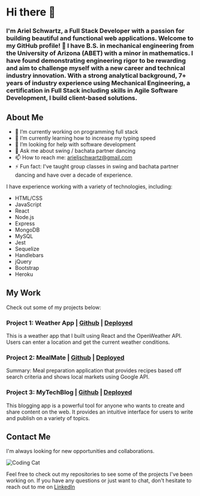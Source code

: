 # Hi there 👋

<!-- Here is some inspiration below
https://medium.com/@PeaceOfury/give-a-new-avatar-to-your-github-87d0a4276a3b -->


### I'm Ariel Schwartz, a Full Stack Developer with a passion for building beautiful and functional web applications. Welcome to my GitHub profile! 🚀 I have B.S. in mechanical engineering from the University of Arizona (ABET) with a minor in mathematics. I have found demonstrating engineering rigor to be rewarding and aim to challenge myself with a new career and technical industry innovation. With a strong analytical background,  7+ years of industry experience using Mechanical Engineering, a certification in Full Stack including skills in Agile Software Development, I build client-based solutions. <br>

 ## About Me

- 🔭 I’m currently working on programming full stack
- 🌱 I’m currently learning how to increase my typing speed
- 🤔 I’m looking for help with software development
- 💬 Ask me about swing / bachata partner dancing
- 📫 How to reach me: arieljschwartz@gmail.com
- ⚡ Fun fact: I've taught group classes in swing and bachata partner dancing and have over a decade of experience.

I have experience working with a variety of technologies, including:

- HTML/CSS
- JavaScript
- React
- Node.js
- Express
- MongoDB
- MySQL
- Jest
- Sequelize
- Handlebars
- jQuery
- Bootstrap
- Heroku

 ## My Work

Check out some of my projects below:


### Project 1: Weather App | [Github](github.com/arishorts/NoteGenius) | [Deployed](arishorts-notegenius.herokuapp.com/) 

This is a weather app that I built using React and the OpenWeather API. Users can enter a location and get the current weather conditions.

### Project 2: MealMate | [Github](github.com/arishorts/MealMate2.0) | [Deployed](arishorts.github.io/MealMate2.0/)  

Summary: Meal preparation application that provides recipes based off search criteria and shows local markets using Google API.


### Project 3: MyTechBlog | [Github](https://github.com/arishorts/my-tech-blog) | [Deployed](https://arishorts-mytechblog.herokuapp.com/)

This blogging app is a powerful tool for anyone who wants to create and share content on the web. It provides an intuitive interface for users to write and publish on a variety of topics.


 ## Contact Me

I'm always looking for new opportunities and collaborations.

![Coding Cat](https://media.giphy.com/media/JIX9t2j0ZTN9S/giphy.gif)

Feel free to check out my repositories to see some of the projects I've been working on. If you have any questions or just want to chat, don't hesitate to reach out to me on [LinkedIn](https://www.linkedin.com/in/ariel--schwartz/)

